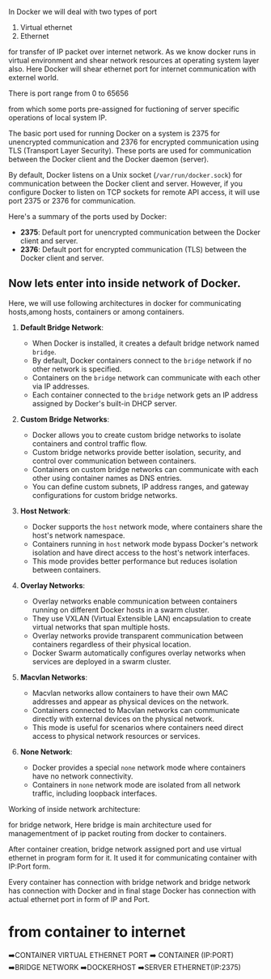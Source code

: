 In Docker we will deal with two types of port
1. Virtual ethernet
2. Ethernet

for transfer of IP packet over internet network.
As we know docker runs in virtual environment and shear network resources at operating system layer also.
Here Docker will shear ethernet port for internet communication with externel world.

There is port range from 0 to 65656 

from which some ports pre-assigned for fuctioning of server specific operations of local system IP.

The basic port used for running Docker on a system is 2375 for unencrypted communication and 2376 for encrypted communication using TLS (Transport Layer Security). These ports are used for communication between the Docker client and the Docker daemon (server). 

By default, Docker listens on a Unix socket (`/var/run/docker.sock`) for communication between the Docker client and server. However, if you configure Docker to listen on TCP sockets for remote API access, it will use port 2375 or 2376 for communication.

Here's a summary of the ports used by Docker:

- **2375**: Default port for unencrypted communication between the Docker client and server.
- **2376**: Default port for encrypted communication (TLS) between the Docker client and server.


## Now lets enter into inside network of Docker.
Here, we will use following architectures in docker for communicating hosts,among hosts, containers or among containers.

1. **Default Bridge Network**:
   - When Docker is installed, it creates a default bridge network named `bridge`.
   - By default, Docker containers connect to the `bridge` network if no other network is specified.
   - Containers on the `bridge` network can communicate with each other via IP addresses.
   - Each container connected to the `bridge` network gets an IP address assigned by Docker's built-in DHCP server.

2. **Custom Bridge Networks**:
   - Docker allows you to create custom bridge networks to isolate containers and control traffic flow.
   - Custom bridge networks provide better isolation, security, and control over communication between containers.
   - Containers on custom bridge networks can communicate with each other using container names as DNS entries.
   - You can define custom subnets, IP address ranges, and gateway configurations for custom bridge networks.

3. **Host Network**:
   - Docker supports the `host` network mode, where containers share the host's network namespace.
   - Containers running in `host` network mode bypass Docker's network isolation and have direct access to the host's network interfaces.
   - This mode provides better performance but reduces isolation between containers.

4. **Overlay Networks**:
   - Overlay networks enable communication between containers running on different Docker hosts in a swarm cluster.
   - They use VXLAN (Virtual Extensible LAN) encapsulation to create virtual networks that span multiple hosts.
   - Overlay networks provide transparent communication between containers regardless of their physical location.
   - Docker Swarm automatically configures overlay networks when services are deployed in a swarm cluster.

5. **Macvlan Networks**:
   - Macvlan networks allow containers to have their own MAC addresses and appear as physical devices on the network.
   - Containers connected to Macvlan networks can communicate directly with external devices on the physical network.
   - This mode is useful for scenarios where containers need direct access to physical network resources or services.

6. **None Network**:
   - Docker provides a special `none` network mode where containers have no network connectivity.
   - Containers in `none` network mode are isolated from all network traffic, including loopback interfaces.

Working of inside network architecture:

for bridge network,
Here bridge is main architecture used for managementment of ip packet routing from docker to containers.

After container creation, bridge network assigned port and use virtual ethernet in program form for it.
It used it for communicating container with IP:Port form.

Every container has connection with bridge network and bridge network has connection with Docker and in final stage Docker has connection with actual ethernet port in form of IP and Port.

# from container to internet 
➡️CONTAINER VIRTUAL ETHERNET PORT
➡️ CONTAINER (IP:PORT)
➡️BRIDGE NETWORK
➡️DOCKERHOST
➡️SERVER ETHERNET(IP:2375)


